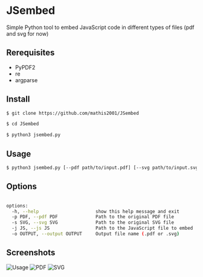 # JSembed
Simple Python tool to embed JavaScript code in different types of files (pdf and svg for now)

## Rerequisites

- PyPDF2
- re
- argparse

## Install

```bash
$ git clone https://github.com/mathis2001/JSembed

$ cd JSembed

$ python3 jsembed.py
```

## Usage

```bash
$ python3 jsembed.py [--pdf path/to/input.pdf] [--svg path/to/input.svg] [--js path/to/input.js] [--output output.pdf or output.svg]
```

## Options

```bash

options:
  -h, --help                     show this help message and exit
  -p PDF, --pdf PDF              Path to the original PDF file
  -s SVG, --svg SVG              Path to the original SVG file
  -j JS, --js JS                 Path to the JavaScript file to embed
  -o OUTPUT, --output OUTPUT     Output file name (.pdf or .svg)

```

## Screenshots

![Usage](https://github.com/mathis2001/JSembed/assets/40497633/3d906be3-bf4a-4a26-b351-dbc8008648d7)
![PDF](https://github.com/mathis2001/JSembed/assets/40497633/01184dc9-b819-4abb-a668-17b44cabaf4c)
![SVG](https://github.com/mathis2001/JSembed/assets/40497633/8ea3e97a-6588-4d8f-bf34-03f4a05a9314)
